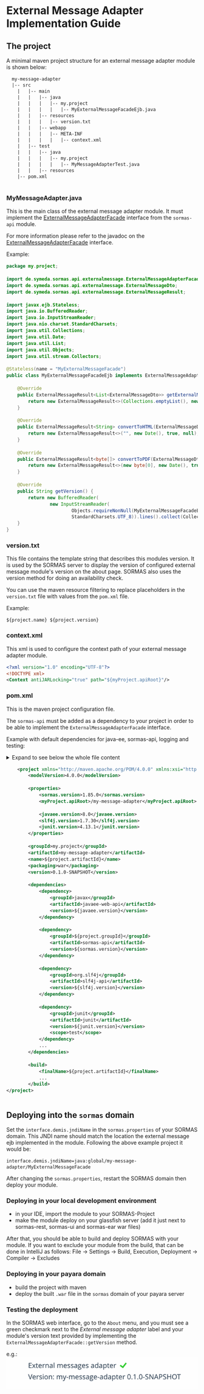 # External Message Adapter Implementation Guide

## The project

A minimal maven project structure for an external message adapter module is shown below:

```text
  my-message-adapter
  |-- src
    |   |-- main
    |   |   |-- java
    |   |   |   |-- my.project
    |   |   |   |   |-- MyExternalMessageFacadeEjb.java
    |   |   |-- resources
    |   |   |   |-- version.txt
    |   |   |-- webapp
    |   |   |   |-- META-INF
    |   |   |   |   |-- context.xml
    |   |-- test
    |   |   |-- java
    |   |   |   |-- my.project
    |   |   |   |   |-- MyMessageAdapterTest.java
    |   |   |-- resources
    |-- pom.xml    
    
```

### MyMessageAdapter.java

This is the main class of the external message adapter module.
It must implement the  [ExternalMessageAdapterFacade](../sormas-api/src/main/java/de/symeda/sormas/api/externalmessage/ExternalMessageAdapterFacade.java) interface from the `sormas-api` module.

For more information please refer to the javadoc on the [ExternalMessageAdapterFacade](../sormas-api/src/main/java/de/symeda/sormas/api/externalmessage/ExternalMessageAdapterFacade.java) interface.

Example:
```java
package my.project;

import de.symeda.sormas.api.externalmessage.ExternalMessageAdapterFacade;
import de.symeda.sormas.api.externalmessage.ExternalMessageDto;
import de.symeda.sormas.api.externalmessage.ExternalMessageResult;

import javax.ejb.Stateless;
import java.io.BufferedReader;
import java.io.InputStreamReader;
import java.nio.charset.StandardCharsets;
import java.util.Collections;
import java.util.Date;
import java.util.List;
import java.util.Objects;
import java.util.stream.Collectors;

@Stateless(name = "MyExternalMessageFacade")
public class MyExternalMessageFacadeEjb implements ExternalMessageAdapterFacade {

    @Override
    public ExternalMessageResult<List<ExternalMessageDto>> getExternalMessages(Date since) {
        return new ExternalMessageResult<>(Collections.emptyList(), new Date(), true, null);
    }

    @Override
    public ExternalMessageResult<String> convertToHTML(ExternalMessageDto message) {
        return new ExternalMessageResult<>("", new Date(), true, null);
    }

    @Override
    public ExternalMessageResult<byte[]> convertToPDF(ExternalMessageDto message) {
        return new ExternalMessageResult<>(new byte[0], new Date(), true, null);
    }

    @Override
    public String getVersion() {
        return new BufferedReader(
                new InputStreamReader(
                        Objects.requireNonNull(MyExternalMessageFacadeEjb.class.getResourceAsStream("/version.txt")),
                        StandardCharsets.UTF_8)).lines().collect(Collectors.joining("\n"));
    }
}
```

### version.txt
This file contains the template string that describes this modules version.
It is used by the SORMAS server to display the version of configured external message module's version on the about page.
SORMAS also uses the version method for doing an availability check.

You can use the maven resource filtering to replace placeholders in the `version.txt` file with values from the `pom.xml` file.

Example:
```text
${project.name} ${project.version}
```

### context.xml
This xml is used to configure the context path of your external message adapter module.
```xml
<?xml version="1.0" encoding="UTF-8"?>
<!DOCTYPE xml>
<Context antiJARLocking="true" path="${myProject.apiRoot}"/>
```

### pom.xml
This is the maven project configuration file.

The `sormas-api` must be added as a dependency to your project in order to be able to implement the `ExternalMessageAdapterFacade` interface.

Example with default dependencies for java-ee, sormas-api, logging and testing:

<details>
<summary>Expand to see below the whole file content

```xml
    <project xmlns="http://maven.apache.org/POM/4.0.0" xmlns:xsi="http://www.w3.org/2001/XMLSchema-instance" xsi:schemaLocation="http://maven.apache.org/POM/4.0.0 http://maven.apache.org/xsd/maven-4.0.0.xsd">
        <modelVersion>4.0.0</modelVersion>

        <properties>
            <sormas.version>1.85.0</sormas.version>
            <myProject.apiRoot>/my-message-adapter</myProject.apiRoot>

            <javaee.version>8.0</javaee.version>
            <slf4j.version>1.7.30</slf4j.version>
            <junit.version>4.13.1</junit.version>
        </properties>
  
        <groupId>my.project</groupId>
        <artifactId>my-message-adapter</artifactId>
        <name>${project.artifactId}</name>
        <packaging>war</packaging>
        <version>0.1.0-SNAPSHOT</version>

        <dependencies>
            <dependency>
                <groupId>javax</groupId>
                <artifactId>javaee-web-api</artifactId>
                <version>${javaee.version}</version>
            </dependency>
    
            <dependency>
                <groupId>${project.groupId}</groupId>
                <artifactId>sormas-api</artifactId>
                <version>${sormas.version}</version>
            </dependency>

            <dependency>
                <groupId>org.slf4j</groupId>
                <artifactId>slf4j-api</artifactId>
                <version>${slf4j.version}</version>
            </dependency>

            <dependency>
                <groupId>junit</groupId>
                <artifactId>junit</artifactId>
                <version>${junit.version}</version>
                <scope>test</scope>
            </dependency>
            ...
        </dependencies>

        <build>
            <finalName>${project.artifactId}</finalName>
            ...
        </build>
</project>
```
</summary>

```xml

<project xmlns="http://maven.apache.org/POM/4.0.0" xmlns:xsi="http://www.w3.org/2001/XMLSchema-instance"
         xsi:schemaLocation="http://maven.apache.org/POM/4.0.0 http://maven.apache.org/xsd/maven-4.0.0.xsd">
    <modelVersion>4.0.0</modelVersion>

    <properties>
        <sormas.version>1.85.0</sormas.version>
        <myProject.apiRoot>/my-message-adapter</myProject.apiRoot>

        <junit.version>4.13.1</junit.version>
        <mockito.version>3.6.0</mockito.version>
        <assertj.version>3.18.1</assertj.version>

        <commons-lang.version>3.11</commons-lang.version>
        <commons-io.version>2.8.0</commons-io.version>
        <slf4j.version>1.7.30</slf4j.version>
        <javaee.version>8.0.1</javaee.version>

        <maven.compiler.source>11</maven.compiler.source>
        <maven.compiler.target>11</maven.compiler.target>
        <productionBranch>master</productionBranch>
    </properties>

    <groupId>my.project</groupId>
    <artifactId>my-message-adapter</artifactId>
    <name>${project.artifactId}</name>
    <packaging>war</packaging>
    <version>0.1.0-SNAPSHOT</version>

    <repositories>
        <repository>
            <id>central</id>
            <name>bintray</name>
            <url>https://jcenter.bintray.com</url>
            <snapshots>
                <enabled>false</enabled>
            </snapshots>
        </repository>
    </repositories>

    <dependencies>

        <dependency>
            <groupId>javax</groupId>
            <artifactId>javaee-web-api</artifactId>
            <version>${javaee.version}</version>
        </dependency>

        <dependency>
            <groupId>org.slf4j</groupId>
            <artifactId>slf4j-api</artifactId>
            <version>${slf4j.version}</version>
        </dependency>

        <dependency>
            <groupId>${project.groupId}</groupId>
            <artifactId>sormas-api</artifactId>
            <version>${sormas.version}</version>
        </dependency>

        <dependency>
            <groupId>junit</groupId>
            <artifactId>junit</artifactId>
            <version>${junit.version}</version>
            <scope>test</scope>
        </dependency>

        <dependency>
            <groupId>org.mockito</groupId>
            <artifactId>mockito-core</artifactId>
            <version>${mockito.version}</version>
            <scope>test</scope>
        </dependency>

        <dependency>
            <groupId>org.mockito</groupId>
            <artifactId>mockito-inline</artifactId>
            <version>${mockito.version}</version>
            <scope>test</scope>
        </dependency>

        <dependency>
            <groupId>org.assertj</groupId>
            <artifactId>assertj-core</artifactId>
            <version>${assertj.version}</version>
            <scope>test</scope>
        </dependency>

        <dependency>
            <groupId>org.jsoup</groupId>
            <artifactId>jsoup</artifactId>
            <version>1.14.2</version>
            <scope>compile</scope>
        </dependency>

        <dependency>
            <groupId>org.hamcrest</groupId>
            <artifactId>hamcrest-library</artifactId>
            <version>1.3</version>
            <scope>test</scope>
        </dependency>

        <dependency>
            <groupId>org.apache.maven</groupId>
            <artifactId>maven-model</artifactId>
            <version>3.8.4</version>
            <scope>test</scope>
        </dependency>

    </dependencies>

    <build>
        <finalName>${project.artifactId}</finalName>

        <!-- Provide version.txt that can be read for returning the desired version string of this module -->
        <resources>
            <resource>
                <directory>src/main/resources</directory>
                <filtering>true</filtering>
                <includes>
                    <include>**/version.txt</include>
                </includes>
            </resource>
            <resource>
                <directory>src/main/resources</directory>
                <filtering>false</filtering>
                <excludes>
                    <exclude>**/version.txt</exclude>
                </excludes>
            </resource>
        </resources>

        <plugins>
            <!-- Provide WebApp context path via value of `myProject.apiRoot` property -->
            <plugin>
                <groupId>org.apache.maven.plugins</groupId>
                <artifactId>maven-war-plugin</artifactId>
                <version>3.2.3</version>
                <configuration>
                    <filteringDeploymentDescriptors>true</filteringDeploymentDescriptors>
                    <webResources>
                        <resource>
                            <directory>src/main/webapp/META-INF</directory>
                            <includes>
                                <include>context.xml</include>
                            </includes>
                            <targetPath>/META-INF</targetPath>
                            <filtering>true</filtering>
                        </resource>
                        <resource>
                            <directory>src/main/webapp</directory>
                            <targetPath>/</targetPath>
                            <filtering>false</filtering>
                        </resource>
                    </webResources>
                </configuration>
            </plugin>
            <plugin>
                <groupId>com.amashchenko.maven.plugin</groupId>
                <artifactId>gitflow-maven-plugin</artifactId>
                <version>1.15.1</version>
                <configuration>
                    <gitFlowConfig>
                        <productionBranch>${productionBranch}</productionBranch>
                        <developmentBranch>development</developmentBranch>
                        <featureBranchPrefix>feature-</featureBranchPrefix>
                        <releaseBranchPrefix>release-</releaseBranchPrefix>
                        <hotfixBranchPrefix>hotfix-</hotfixBranchPrefix>
                        <versionTagPrefix>v</versionTagPrefix>
                    </gitFlowConfig>
                    <commitMessagePrefix>[GITFLOW]</commitMessagePrefix>
                    <useSnapshotInHotfix>true</useSnapshotInHotfix>
                </configuration>
            </plugin>

            <!-- Code Coverage / activate Integration Tests -->
            <plugin>
                <artifactId>maven-failsafe-plugin</artifactId>
                <version>2.19.1</version>
                <executions>
                    <execution>
                        <id>integration-test</id>
                        <phase>integration-test</phase>
                        <goals>
                            <goal>integration-test</goal>
                        </goals>
                    </execution>
                    <execution>
                        <id>verify</id>
                        <phase>verify</phase>
                        <goals>
                            <goal>verify</goal>
                        </goals>
                    </execution>
                </executions>
            </plugin>

            <plugin>
                <groupId>org.jacoco</groupId>
                <artifactId>jacoco-maven-plugin</artifactId>
                <version>0.8.5</version>
                <inherited>true</inherited>
                <executions>
                    <execution>
                        <id>prepare-coverage</id>
                        <phase>generate-test-sources</phase>
                        <goals>
                            <goal>prepare-agent</goal>
                        </goals>
                    </execution>
                    <execution>
                        <id>analyze-coverage</id>
                        <phase>verify</phase>
                        <goals>
                            <goal>report</goal>
                        </goals>
                    </execution>
                    <execution>
                        <id>prepare-coverage-integration</id>
                        <phase>pre-integration-test</phase>
                        <goals>
                            <goal>prepare-agent-integration</goal>
                        </goals>
                    </execution>
                    <execution>
                        <id>analyze-coverage-integration</id>
                        <phase>post-integration-test</phase>
                        <goals>
                            <goal>report-integration</goal>
                        </goals>
                    </execution>
                </executions>
            </plugin>
        </plugins>
    </build>
</project>
```
</details>

## Deploying into the `sormas` domain

Set the `interface.demis.jndiName` in the `sormas.properties` of your SORMAS domain.
This JNDI name should match the location the external message ejb implemented in the module.
Following the above example project it would be:

```properties
interface.demis.jndiName=java:global/my-message-adapter/MyExternalMessageFacade
```

After changing the `sormas.properties`, restart the SORMAS domain then deploy your module.

### Deploying in your local development environment
- in your IDE, import the module to your SORMAS-Project
- make the module deploy on your glassfish server (add it just next to sormas-rest, sormas-ui and sormas-ear war files)

After that, you should be able to build and deploy SORMAS with your module.
If you want to exclude your module from the build, that can be done in IntelliJ as follows:
File -> Settings -> Build, Execution, Deployment -> Compiler -> Excludes

### Deploying in your payara domain
- build the project with maven
- deploy the built `.war` file in the `sormas` domain of your payara server

### Testing the deployment
In the SORMAS web interface, go to the `About` menu, and you must see a green checkmark next to the *External message adapter* label and your module's version text provided by implementing the `ExternalMessageAdapterFacade::getVersion` method.

e.g.:
![screenshot](images/configured-external-message-adapter.png)
